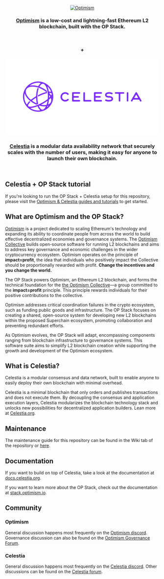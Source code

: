 <div align="center">
  <br />
  <br />
  <a href="https://optimism.io"><img alt="Optimism" src="https://raw.githubusercontent.com/ethereum-optimism/brand-kit/main/assets/svg/OPTIMISM-R.svg" width=600></a>
  <h3><a href="https://optimism.io">Optimism</a> is a low-cost and lightning-fast Ethereum L2 blockchain, built with the OP Stack.</h3>
  <br />
  <h3>+</h3>
  <a href="https://celestia.org"><img alt="Celestia" src="docs/op-stack/src/assets/docs/understand/Celestia-logo-color-color.svg" width=600></a>
  <h3><a href="https://celestia.org">Celestia</a> is a modular data availability network that securely scales with the number of users, making it easy for anyone to launch their own blockchain.</h3>
  <br />
</div>

## Celestia + OP Stack tutorial

If you're looking to run the OP Stack + Celestia setup for this repository, please visit the [Optimism & Celestia guides and tutorials](https://docs.celestia.org/developers/intro-to-op-stack/) to get started.

## What are Optimism and the OP Stack?

[Optimism](https://www.optimism.io/) is a project dedicated to scaling Ethereum's technology and expanding its ability to coordinate people from across the world to build effective decentralized economies and governance systems. The [Optimism Collective](https://app.optimism.io/announcement) builds open-source software for running L2 blockchains and aims to address key governance and economic challenges in the wider cryptocurrency ecosystem. Optimism operates on the principle of **impact=profit**, the idea that individuals who positively impact the Collective should be proportionally rewarded with profit. **Change the incentives and you change the world.**

The OP Stack powers Optimism, an Ethereum L2 blockchain, and forms the technical foundation for the [the Optimism Collective](https://app.optimism.io/announcement)—a group committed to the **impact=profit** principle. This principle rewards individuals for their positive contributions to the collective.

Optimism addresses critical coordination failures in the crypto ecosystem, such as funding public goods and infrastructure. The OP Stack focuses on creating a shared, open-source system for developing new L2 blockchains within the proposed Superchain ecosystem, promoting collaboration and preventing redundant efforts.

As Optimism evolves, the OP Stack will adapt, encompassing components ranging from blockchain infrastructure to governance systems. This software suite aims to simplify L2 blockchain creation while supporting the growth and development of the Optimism ecosystem.

## What is Celestia?

Celestia is a modular consensus and data network, built to enable anyone to easily deploy their own blockchain with minimal overhead.

Celestia is a minimal blockchain that only orders and publishes transactions and does not execute them. By decoupling the consensus and application execution layers, Celestia modularizes the blockchain technology stack and unlocks new possibilities for decentralized application builders. Lean more at [Celestia.org](https://celestia.org).

## Maintenance

The maintenance guide for this repository can be found in the Wiki tab of the repository or [here](https://github.com/celestiaorg/optimism/wiki).

## Documentation

If you want to build on top of Celestia, take a look at the documentation at [docs.celestia.org](https://docs.celestia.org).

If you want to learn more about the OP Stack, check out the documentation at [stack.optimism.io](https://stack.optimism.io/).

## Community

### Optimism

General discussion happens most frequently on the [Optimism discord](https://discord.gg/optimism).
Governance discussion can also be found on the [Optimism Governance Forum](https://gov.optimism.io/).

### Celestia

General discussion happens most frequently on the [Celestia discord](https://discord.com/invite/YsnTPcSfWQ).
Other discussions can be found on the [Celestia forum](https://forum.celestia.org).

<!-- ## Contributing

Read through [CONTRIBUTING.md](./CONTRIBUTING.md) for a general overview of our contribution process.
Use the [Developer Quick Start](./CONTRIBUTING.md#development-quick-start) to get your development environment set up to start working on the Optimism Monorepo.
Then check out the list of [Good First Issues](https://github.com/ethereum-optimism/optimism/labels/D-good-first-issue) to find something fun to work on!
Typo fixes are welcome; however, please create a single commit with all of the typo fixes & batch as many fixes together in a PR as possible. Spammy PRs will be closed.

## e2e testing

This repository has updated end-to-end tests in the `op-e2e` package to work with
Celestia as the data availability (DA) layer.

Currently, the tests assume a working [Celestia devnet](https://github.com/rollkit/local-celestia-devnet) running locally:

```bash
docker run -p 26650:26650 ghcr.io/rollkit/local-celestia-devnet:v0.12.2
```

The e2e tests can be triggered with:

```bash
cd $HOME/optimism
cd op-e2e
OP_E2E_DISABLE_PARALLEL=true OP_E2E_CANNON_ENABLED=false OP_NODE_DA_RPC=localhost:26650 OP_BATCHER_DA_RPC=localhost:26650 make test
```

## Bridging

If you have the OP Stack + Celestia setup running, you can test out bridging from the L1
to the L2.

To do this, first navigate to the `packages/contracts-bedrock` directory and create a
`.env` file with the following contents:

```bash
L1_PROVIDER_URL=http://localhost:8545
L2_PROVIDER_URL=http://localhost:9545
PRIVATE_KEY=bf7604d9d3a1c7748642b1b7b05c2bd219c9faa91458b370f85e5a40f3b03af7
```

Then, run the following from the same directory:

```bash
npx hardhat deposit --network devnetL1 --l1-provider-url http://localhost:8545 --l2-provider-url http://localhost:9545 --amount-eth <AMOUNT> --to <ADDRESS>
```

## Directory Structure

<pre>
├── <a href="./docs">docs</a>: A collection of documents including audits and post-mortems
├── <a href="./op-bindings">op-bindings</a>: Go bindings for Bedrock smart contracts.
├── <a href="./op-batcher">op-batcher</a>: L2-Batch Submitter, submits bundles of batches to L1
├── <a href="./op-bootnode">op-bootnode</a>: Standalone op-node discovery bootnode
├── <a href="./op-chain-ops">op-chain-ops</a>: State surgery utilities
├── <a href="./op-challenger">op-challenger</a>: Dispute game challenge agent
├── <a href="./op-e2e">op-e2e</a>: End-to-End testing of all bedrock components in Go
├── <a href="./op-heartbeat">op-heartbeat</a>: Heartbeat monitor service
├── <a href="./op-node">op-node</a>: rollup consensus-layer client
├── <a href="./op-preimage">op-preimage</a>: Go bindings for Preimage Oracle
├── <a href="./op-program">op-program</a>: Fault proof program
├── <a href="./op-proposer">op-proposer</a>: L2-Output Submitter, submits proposals to L1
├── <a href="./op-service">op-service</a>: Common codebase utilities
├── <a href="./op-wheel">op-wheel</a>: Database utilities
├── <a href="./ops-bedrock">ops-bedrock</a>: Bedrock devnet work
├── <a href="./packages">packages</a>
│   ├── <a href="./packages/chain-mon">chain-mon</a>: Chain monitoring services
│   ├── <a href="./packages/common-ts">common-ts</a>: Common tools for building apps in TypeScript
│   ├── <a href="./packages/contracts-ts">contracts-ts</a>: ABI and Address constants
│   ├── <a href="./packages/contracts-bedrock">contracts-bedrock</a>: Bedrock smart contracts
│   ├── <a href="./packages/core-utils">core-utils</a>: Low-level utilities that make building Optimism easier
│   └── <a href="./packages/sdk">sdk</a>: provides a set of tools for interacting with Optimism
├── <a href="./proxyd">proxyd</a>: Configurable RPC request router and proxy
└── <a href="./specs">specs</a>: Specs of the rollup starting at the Bedrock upgrade
</pre>
<!--
## Branching Model

### Active Branches

| Branch          | Status                                                                           |
| --------------- | -------------------------------------------------------------------------------- |
| [master](https://github.com/ethereum-optimism/optimism/tree/master/)                   | Accepts PRs from `develop` when intending to deploy to production.                  |
| [develop](https://github.com/ethereum-optimism/optimism/tree/develop/)                 | Accepts PRs that are compatible with `master` OR from `release/X.X.X` branches.                    |
| release/X.X.X                                                                          | Accepts PRs for all changes, particularly those not backwards compatible with `develop` and `master`. |

### Overview

This repository generally follows [this Git branching model](https://nvie.com/posts/a-successful-git-branching-model/).
Please read the linked post if you're planning to make frequent PRs into this repository.

### Production branch

The production branch is `master`.
The `master` branch contains the code for latest "stable" releases.
Updates from `master` **always** come from the `develop` branch.

### Development branch

The primary development branch is [`develop`](https://github.com/ethereum-optimism/optimism/tree/develop/).
`develop` contains the most up-to-date software that remains backwards compatible with the latest experimental [network deployments](https://community.optimism.io/docs/useful-tools/networks/).
If you're making a backwards compatible change, please direct your pull request towards `develop`.

**Changes to contracts within `packages/contracts-bedrock/src` are usually NOT considered backwards compatible and SHOULD be made against a release candidate branch**.
Some exceptions to this rule exist for cases in which we absolutely must deploy some new contract after a release candidate branch has already been fully deployed.
If you're changing or adding a contract and you're unsure about which branch to make a PR into, default to using the latest release candidate branch.
See below for info about release candidate branches.

### Release candidate branches

Branches marked `release/X.X.X` are **release candidate branches**.
Changes that are not backwards compatible and all changes to contracts within `packages/contracts-bedrock/src` MUST be directed towards a release candidate branch.
Release candidates are merged into `develop` and then into `master` once they've been fully deployed.
We may sometimes have more than one active `release/X.X.X` branch if we're in the middle of a deployment.
See table in the **Active Branches** section above to find the right branch to target.

## Releases

### Changesets

We use [changesets](https://github.com/changesets/changesets) to mark packages for new releases.
When merging commits to the `develop` branch you MUST include a changeset file if your change would require that a new version of a package be released.

To add a changeset, run the command `pnpm changeset` in the root of this monorepo.
You will be presented with a small prompt to select the packages to be released, the scope of the release (major, minor, or patch), and the reason for the release.
Comments within changeset files will be automatically included in the changelog of the package.

### Triggering Releases

Releases can be triggered using the following process:

1. Create a PR that merges the `develop` branch into the `master` branch.
2. Wait for the auto-generated `Version Packages` PR to be opened (may take several minutes).
3. Change the base branch of the auto-generated `Version Packages` PR from `master` to `develop` and merge into `develop`.
4. Create a second PR to merge the `develop` branch into the `master` branch.

After merging the second PR into the `master` branch, packages will be automatically released to their respective locations according to the set of changeset files in the `develop` branch at the start of the process.
Please carry this process out exactly as listed to avoid `develop` and `master` falling out of sync.

**NOTE**: PRs containing changeset files merged into `develop` during the release process can cause issues with changesets that can require manual intervention to fix.
It's strongly recommended to avoid merging PRs into develop during an active release.

## License

All other files within this repository are licensed under the [MIT License](https://github.com/ethereum-optimism/optimism/blob/master/LICENSE) unless stated otherwise.
